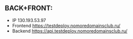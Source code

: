 ## BACK+FRONT:
- IP  130.193.53.97
- Frontend  https://testdeploy.nomoredomainsclub.ru/
- Backend  https://api.testdeploy.nomoredomainsclub.ru/